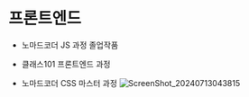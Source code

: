 # 프론트엔드

- 노마드코더 JS 과정 졸업작품

- 클래스101 프론트엔드 과정

- 노마드코더 CSS 마스터 과정
  ![ScreenShot_20240713043815](https://github.com/user-attachments/assets/04c1f638-c824-47ab-8640-1dc7cde3c0e8)
